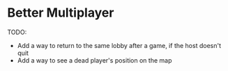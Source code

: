 # Better Multiplayer

TODO:
- Add a way to return to the same lobby after a game, if the host doesn't quit
- Add a way to see a dead player's position on the map